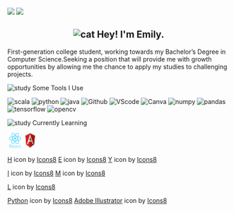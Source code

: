 
<br>
<a target="_blank" href="https://www.linkedin.com/in/emily-carrillo-7110481b8/"><img src="https://img.shields.io/badge/-LinkedIn-0077B5?style=for-the-badge&logo=Linkedin&logoColor=white"></img></a>
<a target="_blank" href="mailto:ecarrillo2018@gmail.com"><img src="https://img.shields.io/badge/-Gmail-D14836?style=for-the-badge&logo=Gmail&logoColor=white"></img></a>
<br>

<h2 align="center"><img src="https://media.giphy.com/media/A9dZqpVpbLsju/giphy.gif?cid=ecf05e47nu6o40rf4l1psdhhsvvmn0jghp6sif3un2wi8emi&rid=giphy.gif&ct=s" alt="cat"  width="75" height="75" /> Hey! I'm Emily. </h2>

First-generation college student, working towards my Bachelor’s Degree in Computer Science.Seeking a position that will provide me with growth opportunities by allowing me the chance to apply my studies to challenging projects.
 
<p align="left"><img src="https://media.giphy.com/media/mBC1ai0DtkuDQIT5EK/giphy.gif?cid=ecf05e47g4q97tla96ohadpguheu2wvbcblunrjkd0u6g3h1&rid=giphy.gif&ct=s" alt="study"  width="75" height="75" /> Some Tools I Use</p>

<p align="left">

<img src="https://cdn.jsdelivr.net/gh/devicons/devicon/icons/scala/scala-original.svg" alt="scala" width="35" height="35" />
<img src="https://cdn.jsdelivr.net/gh/devicons/devicon/icons/python/python-original.svg"  alt="python" width="35" height="35"/> 
<img src="https://cdn.jsdelivr.net/gh/devicons/devicon/icons/java/java-original-wordmark.svg" alt="java" width="35" height="35"/>
<img src="https://github.com/CyrisXD/CyrisXD/raw/master/assets/Github.png" alt="Github"  width="35" height="35" /> 
<img src="https://cdn.jsdelivr.net/gh/devicons/devicon/icons/vscode/vscode-original.svg" alt="VScode"  width="35" height="35"/> 
<img src="https://cdn.jsdelivr.net/gh/devicons/devicon/icons/canva/canva-original.svg" alt="Canva"  width="35" height="35" />

<img src="https://cdn.jsdelivr.net/gh/devicons/devicon/icons/numpy/numpy-original.svg" alt="numpy"  width="35" height="35"/>
<img src="https://cdn.jsdelivr.net/gh/devicons/devicon/icons/pandas/pandas-original-wordmark.svg" alt="pandas"  width="35" height="35"/>
<img src="https://cdn.jsdelivr.net/gh/devicons/devicon/icons/tensorflow/tensorflow-original.svg"  alt="tensorflow"  width="35" height="35" />
<img src="https://cdn.jsdelivr.net/gh/devicons/devicon/icons/opencv/opencv-original.svg" alt="opencv"  width="35" height="35"/> 
</p>

<p ><img src="https://media.giphy.com/media/g01P1Z9IjHtsf5TjQm/giphy.gif?cid=ecf05e4741ge4hi1i9qcu40cvst5mlmj4md2sceygp430h5b&rid=giphy.gif&ct=s" alt="study"  width="75" height="75" /> Currently Learning</p>
<p align="left">
<img src="https://raw.githubusercontent.com/devicons/devicon/master/icons/react/react-original-wordmark.svg" alt="react" width="35" height="35" />
<img src="https://raw.githubusercontent.com/devicons/devicon/master/icons/angularjs/angularjs-original.svg" alt="angular-js" width="25" height="35" />
</p>

<a target="_blank" href="https://icons8.com/icon/IrfgoUvvpLsG/h">H</a> icon by <a target="_blank" href="https://icons8.com">Icons8</a>
<a target="_blank" href="https://icons8.com/icon/Yjw9IL01yGZo/e">E</a> icon by <a target="_blank" href="https://icons8.com">Icons8</a>
<a target="_blank" href="https://icons8.com/icon/AoPnUCNcmVzY/y">Y</a> icon by <a target="_blank" href="https://icons8.com">Icons8</a>

<a target="_blank" href="https://icons8.com/icon/opS6LoY6b8sG/i">I</a> icon by <a target="_blank" href="https://icons8.com">Icons8</a>
<a target="_blank" href="https://icons8.com/icon/Di3y0cedwGcL/m">M</a> icon by <a target="_blank" href="https://icons8.com">Icons8</a>

<a target="_blank" href="https://icons8.com/icon/fmDMBaKC8Xvk/l">L</a> icon by <a target="_blank" href="https://icons8.com">Icons8</a>



<a target="_blank" href="https://icons8.com/icon/UpJmIaNZwNyq/python">Python</a> icon by <a target="_blank" href="https://icons8.com">Icons8</a>
<a target="_blank" href="https://icons8.com/icon/j9waMtPTTtlM/adobe-illustrator">Adobe Illustrator</a> icon by <a target="_blank" href="https://icons8.com">Icons8</a>
